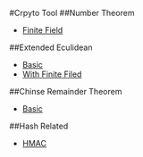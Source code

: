 #Crpyto Tool
##Number Theorem
- [Finite Field](libs/finite_field_op.py)

##Extended Eculidean
- [Basic](libs/extended_euclidean.py)
- [With Finite Filed](libs/extended_euclidean_poly.py)

##Chinse Remainder Theorem
- [Basic](libs/chinese_remainder_theorem.py)

##Hash Related
- [HMAC](libs/hmac.py)
